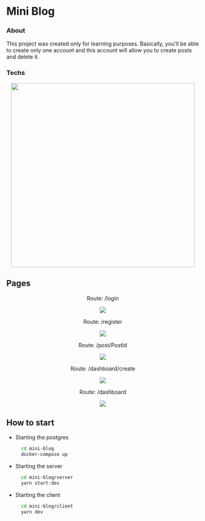# Mini Blog 
### About
This project was created only for learning purposes. Basically, you'll be able to create only one account and this account will allow you to create posts and delete it.
### Techs
<p align="center">
  <img width="480" height="auto" src="https://i.ibb.co/Q8DKBG8/1-OA9c8-Cov-Xaqjwbzi-q-YKs-A.jpg">
</p>

## Pages
<p align="center">
  Route: /login
</p>
<p align="center">
  <img src="https://i.ibb.co/GFkb7Rg/download-4.png">
</p>
<p align="center">
  Route: /register
</p>
<p align="center">
  <img src="https://i.ibb.co/Ttdwqg7/download-3.png">
</p>
<p align="center">
  Route: /post/PostId
</p>
<p align="center">
  <img src="https://i.ibb.co/8Xf0HsT/download-2.png">
</p>
<p align="center">
  Route: /dashboard/create
</p>
<p align="center">
  <img src="https://i.ibb.co/qMH9vcC/download-1.png">
</p>
<p align="center">
  Route: /dashboard
</p>
<p align="center">
  <img src="https://i.ibb.co/t3WMKTQ/download.png">
</p>

## How to start

- Starting the postgres
  ```sh
    cd mini-blog
    docker-compose up
  ```
- Starting the server
  ```sh
    cd mini-blog/server
    yarn start:dev
  ```
- Starting the client
  ```sh
    cd mini-blog/client
    yarn dev
  ```
